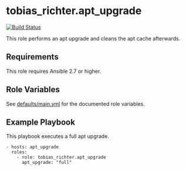 # tobias_richter.apt_upgrade

[![Build Status](https://github.com/tobias-richter/ansible-apt-upgrade/workflows/CI/badge.svg)](https://github.com/tobias-richter/ansible-apt-upgrade/actions)

This role performs an apt upgrade and cleans the apt cache afterwards.

## Requirements

This role requires Ansible 2.7 or higher.

## Role Variables

See [defaults/main.yml](defaults/main.yml) for the documented role variables.

## Example Playbook

This playbook executes a full apt upgrade.

    - hosts: apt_upgrade
	  roles:
	    - role: tobias_richter.apt_upgrade
	      apt_upgrade: "full"